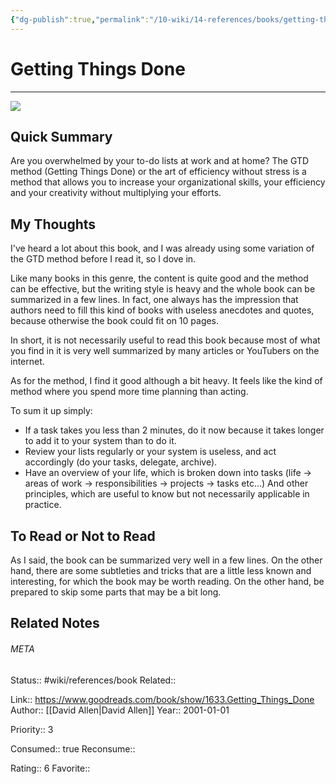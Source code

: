 ```yaml
---
{"dg-publish":true,"permalink":"/10-wiki/14-references/books/getting-things-done-0142000280/","title":"Getting Things Done"}
---
```


# Getting Things Done
---
![](https://i.gr-assets.com/images/S/compressed.photo.goodreads.com/books/1312474060l/1633.jpg)


## Quick Summary
Are you overwhelmed by your to-do lists at work and at home? The GTD method (Getting Things Done) or the art of efficiency without stress is a method that allows you to increase your organizational skills, your efficiency and your creativity without multiplying your efforts.

## My Thoughts
I've heard a lot about this book, and I was already using some variation of the GTD method before I read it, so I dove in.

Like many books in this genre, the content is quite good and the method can be effective, but the writing style is heavy and the whole book can be summarized in a few lines. In fact, one always has the impression that authors need to fill this kind of books with useless anecdotes and quotes, because otherwise the book could fit on 10 pages.

In short, it is not necessarily useful to read this book because most of what you find in it is very well summarized by many articles or YouTubers on the internet.

As for the method, I find it good although a bit heavy. It feels like the kind of method where you spend more time planning than acting.

To sum it up simply:
- If a task takes you less than 2 minutes, do it now because it takes longer to add it to your system than to do it.
- Review your lists regularly or your system is useless, and act accordingly (do your tasks, delegate, archive).
- Have an overview of your life, which is broken down into tasks (life -> areas of work -> responsibilities -> projects -> tasks etc...)
And other principles, which are useful to know but not necessarily applicable in practice.

## To Read or Not to Read
As I said, the book can be summarized very well in a few lines. On the other hand, there are some subtleties and tricks that are a little less known and interesting, for which the book may be worth reading. On the other hand, be prepared to skip some parts that may be a bit long.



## Related Notes




###### META
Status:: #wiki/references/book
Related:: 

Link:: https://www.goodreads.com/book/show/1633.Getting_Things_Done
Author:: [[David    Allen\|David    Allen]]
Year:: 2001-01-01

Priority:: 3

Consumed:: true
Reconsume:: 

Rating:: 6
Favorite:: 
